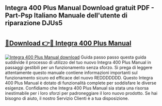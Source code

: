 ## Integra 400 Plus Manual Download gratuit PDF - Part-Psp Italiano Manuale dell'utente di riparazione DJUs5

# <h2><a href="http://dfaylpp.blite.top/?on=Integra+400+Plus+Manual">🔗Download 👉🔴 Integra 400 Plus Manual</a></h2>

[![Integra 400 Plus Manual download](https://i.imgur.com/lujVjoI.png)](http://dfaylpp.blite.top/?on=Integra+400+Plus+Manual)
Guida passo passo questa guida suddivide il processo di utilizzo del tuo nuovo Integra 400 Plus Manual in passaggi gestibili per un funzionamento senza sforzo. Si prega di leggere attentamente questo manuale contiene informazioni importanti sul funzionamento sicuro ed efficace del nuovo REDDDDDDD. Questo Integra 400 Plus Manual è dotato di funzionalità complete per soddisfare le diverse esigenze. Confidiamo che Integra 400 Plus Manual sia stata una risorsa inestimabile per i loro sforzi per padroneggiare il loro nuovo prodotto. Se hai bisogno di aiuto, il nostro Servizio Clienti è a tua disposizione.
